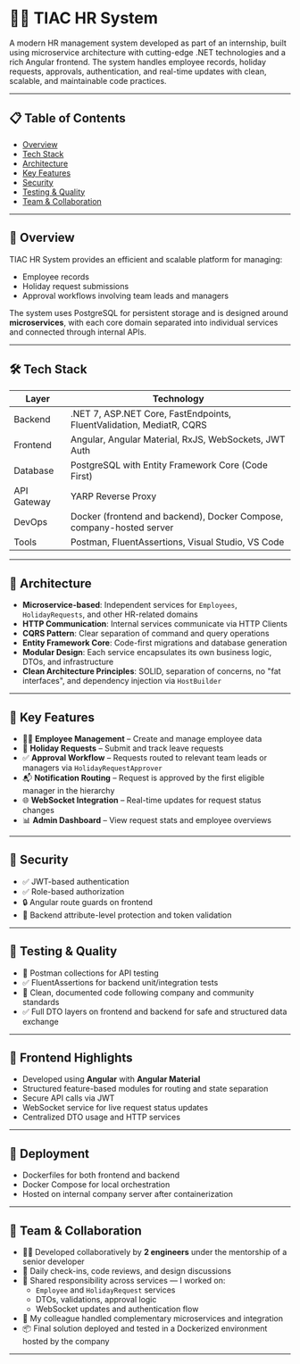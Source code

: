# 🧑‍💼 TIAC HR System

A modern HR management system developed as part of an internship, built using microservice architecture with cutting-edge .NET technologies and a rich Angular frontend. The system handles employee records, holiday requests, approvals, authentication, and real-time updates with clean, scalable, and maintainable code practices.

---

## 📋 Table of Contents

- [Overview](#overview)
- [Tech Stack](#tech-stack)
- [Architecture](#architecture)
- [Key Features](#key-features)
- [Security](#security)
- [Testing & Quality](#testing--quality)
- [Team & Collaboration](#team--collaboration)

---

## 📖 Overview

TIAC HR System provides an efficient and scalable platform for managing:
- Employee records
- Holiday request submissions
- Approval workflows involving team leads and managers

The system uses PostgreSQL for persistent storage and is designed around **microservices**, with each core domain separated into individual services and connected through internal APIs.

---

## 🛠️ Tech Stack

| Layer             | Technology                                                                 |
|------------------|------------------------------------------------------------------------------|
| Backend           | .NET 7, ASP.NET Core, FastEndpoints, FluentValidation, MediatR, CQRS        |
| Frontend          | Angular, Angular Material, RxJS, WebSockets, JWT Auth                       |
| Database          | PostgreSQL with Entity Framework Core (Code First)                          |
| API Gateway       | YARP Reverse Proxy                                                          |
| DevOps            | Docker (frontend and backend), Docker Compose, company-hosted server        |
| Tools             | Postman, FluentAssertions, Visual Studio, VS Code                           |

---

## 🧱 Architecture

- **Microservice-based**: Independent services for `Employees`, `HolidayRequests`, and other HR-related domains
- **HTTP Communication**: Internal services communicate via HTTP Clients
- **CQRS Pattern**: Clear separation of command and query operations
- **Entity Framework Core**: Code-first migrations and database generation
- **Modular Design**: Each service encapsulates its own business logic, DTOs, and infrastructure
- **Clean Architecture Principles**: SOLID, separation of concerns, no "fat interfaces", and dependency injection via `HostBuilder`

---

## 🚀 Key Features

- 🧑‍💼 **Employee Management** – Create and manage employee data
- 🌴 **Holiday Requests** – Submit and track leave requests
- ✅ **Approval Workflow** – Requests routed to relevant team leads or managers via `HolidayRequestApprover`
- 📬 **Notification Routing** – Request is approved by the first eligible manager in the hierarchy
- 🌐 **WebSocket Integration** – Real-time updates for request status changes
- 📊 **Admin Dashboard** – View request stats and employee overviews

---

## 🔐 Security

- ✅ JWT-based authentication
- ✅ Role-based authorization
- 🔒 Angular route guards on frontend
- 🔐 Backend attribute-level protection and token validation

---

## 🧪 Testing & Quality

- 🧪 Postman collections for API testing
- ✅ FluentAssertions for backend unit/integration tests
- 🧹 Clean, documented code following company and community standards
- ✅ Full DTO layers on frontend and backend for safe and structured data exchange

---

## 🧭 Frontend Highlights

- Developed using **Angular** with **Angular Material**
- Structured feature-based modules for routing and state separation
- Secure API calls via JWT
- WebSocket service for live request status updates
- Centralized DTO usage and HTTP services

---

## 🐳 Deployment

- Dockerfiles for both frontend and backend
- Docker Compose for local orchestration
- Hosted on internal company server after containerization

---

## 🤝 Team & Collaboration

- 👨‍💻 Developed collaboratively by **2 engineers** under the mentorship of a senior developer
- 🔄 Daily check-ins, code reviews, and design discussions
- 🧠 Shared responsibility across services — I worked on:
  - `Employee` and `HolidayRequest` services
  - DTOs, validations, approval logic
  - WebSocket updates and authentication flow
- 🔧 My colleague handled complementary microservices and integration
- 📦 Final solution deployed and tested in a Dockerized environment hosted by the company

---
